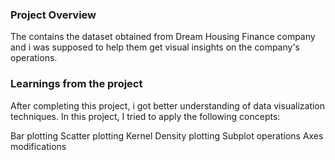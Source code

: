 ### Project Overview

 The contains the dataset obtained from Dream Housing Finance company  and i was supposed to help them get visual insights on the company's operations. 



### Learnings from the project

 After completing this project,  i got  better understanding of data visualization techniques. In this project, I tried to apply the following concepts:

Bar plotting
Scatter plotting
Kernel Density plotting
Subplot operations
Axes modifications


